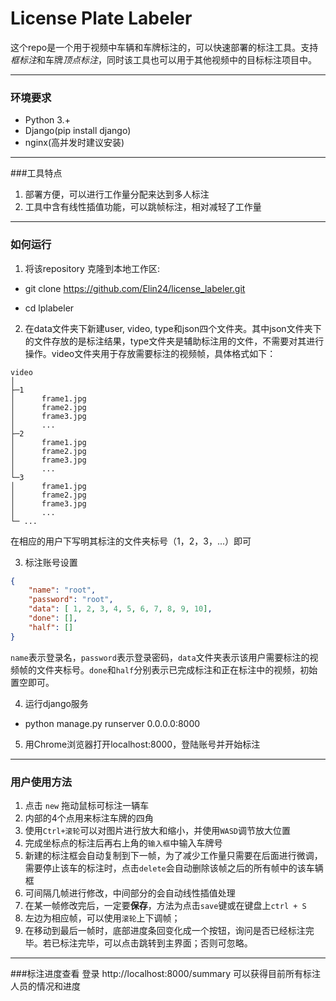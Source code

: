 #   License Plate Labeler

这个repo是一个用于视频中车辆和车牌标注的，可以快速部署的标注工具。支持*框标注*和车牌*顶点标注*，同时该工具也可以用于其他视频中的目标标注项目中。


----

### 环境要求
* Python 3.+
* Django(pip install django)
* nginx(高并发时建议安装)


------

###工具特点
1. 部署方便，可以进行工作量分配来达到多人标注
2. 工具中含有线性插值功能，可以跳帧标注，相对减轻了工作量

----



### 如何运行

1. 将该repository 克隆到本地工作区:

*   git clone https://github.com/Elin24/license_labeler.git

*   cd lplabeler

2. 在data文件夹下新建user, video, type和json四个文件夹。其中json文件夹下的文件存放的是标注结果，type文件夹是辅助标注用的文件，不需要对其进行操作。video文件夹用于存放需要标注的视频帧，具体格式如下：
```
video
│  
├─1
│      frame1.jpg
│      frame2.jpg
│      frame3.jpg
│      ...
├─2
│      frame1.jpg
│      frame2.jpg
│      frame3.jpg
│      ...
└─3
│      frame1.jpg
│      frame2.jpg
│      frame3.jpg
│      ...
└─ ...
```
在相应的用户下写明其标注的文件夹标号（1，2，3，...）即可



3. 标注账号设置
```json
{
    "name": "root",
    "password": "root",
    "data": [ 1, 2, 3, 4, 5, 6, 7, 8, 9, 10],
    "done": [],
    "half": []
}
```
`name`表示登录名，`password`表示登录密码，`data`文件夹表示该用户需要标注的视频帧的文件夹标号。`done`和`half`分别表示已完成标注和正在标注中的视频，初始置空即可。


4. 运行django服务

*   python manage.py runserver 0.0.0.0:8000

5. 用Chrome浏览器打开localhost:8000，登陆账号并开始标注


----


### 用户使用方法

1. 点击 `new` 拖动鼠标可标注一辆车
2. 内部的4个点用来标注车牌的四角
3. 使用`Ctrl+滚轮`可以对图片进行放大和缩小，并使用`WASD`调节放大位置
4. 完成坐标点的标注后再右上角的`输入框`中输入车牌号
5. 新建的标注框会自动复制到下一帧，为了减少工作量只需要在后面进行微调，需要停止该车的标注时，点击`delete`会自动删除该帧之后的所有帧中的该车辆框 
5. 可间隔几帧进行修改，中间部分的会自动线性插值处理
6. 在某一帧修改完后，一定要**保存**，方法为点击`save`键或在键盘上`ctrl + S`
7. 左边为相应帧，可以使用`滚轮`上下调帧；
8. 在移动到最后一帧时，底部进度条回变化成一个按钮，询问是否已经标注完毕。若已标注完毕，可以点击跳转到主界面；否则可忽略。

---



###标注进度查看
登录 http://localhost:8000/summary 可以获得目前所有标注人员的情况和进度
